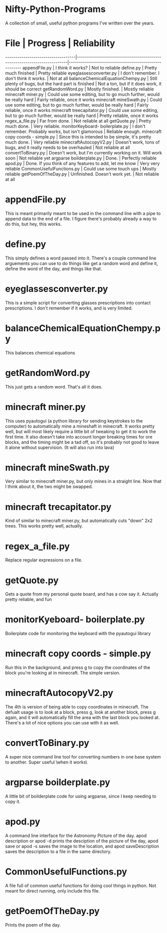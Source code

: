 # Nifty-Python-Programs
A collection of small, useful python programs I've written over the years.



# File                             |   Progress                                                              |  Reliability
-----------------------------------|-------------------------------------------------------------------------|------------------------------------------------------
appendFile.py                      |   I think it works?                                                     |  Not to reliable
define.py                          |   Pretty much finished                                                  |  Pretty reliable
eyeglassesconverter.py             |   I don't remember. I don't think it works.                             |  Not at all
balanceChemicalEquationChempy.py   |   Still plenty of bugs, but the hard part is finished                   |  Not a ton, but if it does work, it should be correct
getRandomWord.py                   |   Mostly finished.                                                      |  Mostly reliable
minecraft miner.py                 |   Could use some editing, but to go much further, would be really hard  |  Fairly reliable, once it works
minecraft mineSwath.py             |   Could use some editing, but to go much further, would be really hard  |  Fairly reliable, once it works
minecraft treecapitator.py         |   Could use some editing, but to go much further, would be really hard  |  Pretty reliable, once it works
regex_a_file.py                    |   Far from done.                                                        |  Not reliable at all
getQuote.py                        |   Pretty much done.                                                     |  Very reliable.
monitorKeyboard- boilerplate.py    |   I don't remember. Probably works, but isn't glamorous                 |  Reliable enough.
minecraft copy coords - simple.py  |   Since this is intended to be simple, it's pretty much done.           |  Very reliable
minecraftAutocopyV2.py             |   Doesn't work, tons of bugs, and it really needs to be overhauled      |  Not reliable at all
convertToBinary.py                 |   Doesn't work, but I'm currently working on it. Will work soon         |  Not reliable yet
argparse boilderplate.py           |   Done.                                                                 |  Perfectly reliable
apod.py                            |   Done. If you think of any features to add, let me know                |  Very very reliable
CommonUsefulFunctions.py           |   Could use some touch ups                                              |  Mostly reliable
getPoemOfTheDay.py                 |   Unfinished. Doesn't work yet.                                         |  Not reliable at all


# appendFile.py
This is meant primarily meant to be used in the command line with a pipe to append data to the end of a file. I figure there's probably already a way to do this, but hey, this works.


# define.py
This simply defines a word passed into it. There's a couple command line arguements you can use to do things like get a random word and define it, define the word of the day, and things like that.


# eyeglassesconverter.py
This is a simple script for converting glasses prescriptions into contact prescriptions. I don't remember if it works, and is very limited.


# balanceChemicalEquationChempy.py
This balances chemical equations


# getRandomWord.py
This just gets a random word. That's all it does.


# minecraft miner.py
This uses pyautogui (a python library for sending keystrokes to the computer) to automatically mine a mineshaft in minecraft. It works pretty well, but will most likely require a little bit of tweaking to get it to work the first time. It also doesn't take into account longer breaking times for ore blocks, and the timing might be a tad off, so it's probably not good to leave it alone without supervision. (It will also run into lava)


# minecraft mineSwath.py
Very similar to minecraft miner.py, but only mines in a straight line. Now that I think about it, the two might be swapped. 


# minecraft trecapitator.py
Kind of similar to minecraft miner.py, but automatically cuts "down" 2x2 trees. This works pretty well, actually.


# regex_a_file.py
Replace regular expressions on a file.


# getQuote.py
Gets a quote from my personal quote board, and has a cow say it. Actually pretty reliable, and fun


# monitorKyeboard- boilerplate.py
Boilerplate code for monitoring the keyboard with the pyautogui library 


# minecraft copy coords - simple.py
Run this in the background, and press g to copy the coordinates of the block you're looking at in minecraft. The simple version. 


# minecraftAutocopyV2.py
The 4th is version of being able to copy coordinates in minecraft. The defualt usage is to look at a block, press g, look at another block, press g again, and it will automatically fill the area with the last block you looked at. There's a lot of nice options you can use with it as well. 


# convertToBinary.py
A super nice command line tool for converting numbers in one base system to another. Super useful \when it works\


# argparse boilderplate.py
A little bit of boilderplate code for using argparse, since I keep needing to copy it.


# apod.py
A command line interface for the Astronomy Picture of the day. apod description or apod -d prints the desciption of the picture of the day, apod save or apod -s <filepath> saves the image to the <filepath> location, and apod saveDescription saves the description to a file in the same directory. 


# CommonUsefulFunctions.py
A file full of common useful functions for doing cool things in python. Not meant for direct running, only include this file.


# getPoemOfTheDay.py
Prints the poem of the day.




























